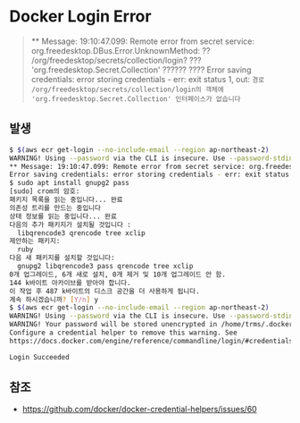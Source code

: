 # Docker Login Error

> ** Message: 19:10:47.099: Remote error from secret service: org.freedesktop.DBus.Error.UnknownMethod: ?? /org/freedesktop/secrets/collection/login? ??? 'org.freedesktop.Secret.Collection' ?????? ????
> Error saving credentials: error storing credentials - err: exit status 1, out: `경로 /org/freedesktop/secrets/collection/login의 객체에 'org.freedesktop.Secret.Collection' 인터페이스가 없습니다`

## 발생

```bash
$ $(aws ecr get-login --no-include-email --region ap-northeast-2)
WARNING! Using --password via the CLI is insecure. Use --password-stdin.
** Message: 19:10:47.099: Remote error from secret service: org.freedesktop.DBus.Error.UnknownMethod: ?? /org/freedesktop/secrets/collection/login? ??? 'org.freedesktop.Secret.Collection' ?????? ????
Error saving credentials: error storing credentials - err: exit status 1, out: `경로 /org/freedesktop/secrets/collection/login의 객체에 'org.freedesktop.Secret.Collection' 인터페이스가 없습니다`
$ sudo apt install gnupg2 pass
[sudo] crom의 암호: 
패키지 목록을 읽는 중입니다... 완료
의존성 트리를 만드는 중입니다       
상태 정보를 읽는 중입니다... 완료
다음의 추가 패키지가 설치될 것입니다 :
  libqrencode3 qrencode tree xclip
제안하는 패키지:
  ruby
다음 새 패키지를 설치할 것입니다:
  gnupg2 libqrencode3 pass qrencode tree xclip
0개 업그레이드, 6개 새로 설치, 0개 제거 및 10개 업그레이드 안 함.
144 k바이트 아카이브를 받아야 합니다.
이 작업 후 487 k바이트의 디스크 공간을 더 사용하게 됩니다.
계속 하시겠습니까? [Y/n] y
$ $(aws ecr get-login --no-include-email --region ap-northeast-2)
WARNING! Using --password via the CLI is insecure. Use --password-stdin.
WARNING! Your password will be stored unencrypted in /home/trms/.docker/config.json.
Configure a credential helper to remove this warning. See
https://docs.docker.com/engine/reference/commandline/login/#credentials-store

Login Succeeded
```

## 참조
- https://github.com/docker/docker-credential-helpers/issues/60
